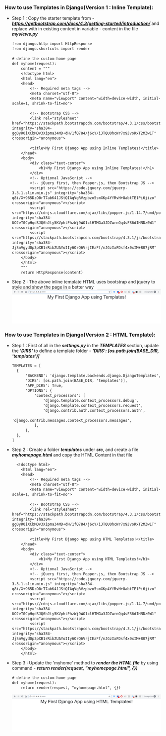 ### How to use Templates in Django(Version 1 : Inline Template):

  * Step 1 : Copy the starter template from - ***https://getbootstrap.com/docs/4.3/getting-started/introduction/*** and replace with in existing content in variable - content in the file ***myviews.py***
    ```
    from django.http import HttpResponse
    from django.shortcuts import render

    # define the custom home page 
    def myhome(request):
        content = """
        <!doctype html>
        <html lang="en">
        <head>
            <!-- Required meta tags -->
            <meta charset="utf-8">
            <meta name="viewport" content="width=device-width, initial-scale=1, shrink-to-fit=no">

            <!-- Bootstrap CSS -->
            <link rel="stylesheet" href="https://stackpath.bootstrapcdn.com/bootstrap/4.3.1/css/bootstrap.min.css" integrity="sha384-ggOyR0iXCbMQv3Xipma34MD+dH/1fQ784/j6cY/iJTQUOhcWr7x9JvoRxT2MZw1T" crossorigin="anonymous">

            <title>My First Django App using Inline Templates!</title>
        </head>
        <body>
            <div class="text-center">
                <h1>My First Django App using Inline Templates!</h1>
            </div>
            <!-- Optional JavaScript -->
            <!-- jQuery first, then Popper.js, then Bootstrap JS -->
            <script src="https://code.jquery.com/jquery-3.3.1.slim.min.js" integrity="sha384-q8i/X+965DzO0rT7abK41JStQIAqVgRVzpbzo5smXKp4YfRvH+8abtTE1Pi6jizo" crossorigin="anonymous"></script>
            <script src="https://cdnjs.cloudflare.com/ajax/libs/popper.js/1.14.7/umd/popper.min.js" integrity="sha384-UO2eT0CpHqdSJQ6hJty5KVphtPhzWj9WO1clHTMGa3JDZwrnQq4sF86dIHNDz0W1" crossorigin="anonymous"></script>
            <script src="https://stackpath.bootstrapcdn.com/bootstrap/4.3.1/js/bootstrap.min.js" integrity="sha384-JjSmVgyd0p3pXB1rRibZUAYoIIy6OrQ6VrjIEaFf/nJGzIxFDsf4x0xIM+B07jRM" crossorigin="anonymous"></script>
        </body>
        </html>
        """
        return HttpResponse(content)

    ```
  * Step 2 : The above inline template HTML uses bootstrap and jquery to style and show the page in a better way
    ![Using inline template](../images/003-01-usinginlinetemplate.png)


### How to use Templates in Django(Version 2 : HTML Template):

  * Step 1 : First of all in the ***settings.py*** in the ***TEMPLATES*** section, update the ***'DIRS'*** to define a template folder - ***'DIRS': [os.path.join(BASE_DIR, 'templates')]***
    ```
    TEMPLATES = [
      {
          'BACKEND': 'django.template.backends.django.DjangoTemplates',
          'DIRS': [os.path.join(BASE_DIR, 'templates')],
          'APP_DIRS': True,
          'OPTIONS': {
              'context_processors': [
                  'django.template.context_processors.debug',
                  'django.template.context_processors.request',
                  'django.contrib.auth.context_processors.auth',
                  'django.contrib.messages.context_processors.messages',
              ],
          },
      },
    ]
    ```
  * Step 2 : Create a folder  ***templates*** under ***src***, and create a file ***myhomepage.html*** and copy the HTML Content in that file
    ```
      <!doctype html>
        <html lang="en">
        <head>
            <!-- Required meta tags -->
            <meta charset="utf-8">
            <meta name="viewport" content="width=device-width, initial-scale=1, shrink-to-fit=no">

            <!-- Bootstrap CSS -->
            <link rel="stylesheet" href="https://stackpath.bootstrapcdn.com/bootstrap/4.3.1/css/bootstrap.min.css" integrity="sha384-ggOyR0iXCbMQv3Xipma34MD+dH/1fQ784/j6cY/iJTQUOhcWr7x9JvoRxT2MZw1T" crossorigin="anonymous">

            <title>My First Django App using HTML Templates!</title>
        </head>
        <body>
            <div class="text-center">
                <h1>My First Django App using HTML Templates!</h1>
            </div>
            <!-- Optional JavaScript -->
            <!-- jQuery first, then Popper.js, then Bootstrap JS -->
            <script src="https://code.jquery.com/jquery-3.3.1.slim.min.js" integrity="sha384-q8i/X+965DzO0rT7abK41JStQIAqVgRVzpbzo5smXKp4YfRvH+8abtTE1Pi6jizo" crossorigin="anonymous"></script>
            <script src="https://cdnjs.cloudflare.com/ajax/libs/popper.js/1.14.7/umd/popper.min.js" integrity="sha384-UO2eT0CpHqdSJQ6hJty5KVphtPhzWj9WO1clHTMGa3JDZwrnQq4sF86dIHNDz0W1" crossorigin="anonymous"></script>
            <script src="https://stackpath.bootstrapcdn.com/bootstrap/4.3.1/js/bootstrap.min.js" integrity="sha384-JjSmVgyd0p3pXB1rRibZUAYoIIy6OrQ6VrjIEaFf/nJGzIxFDsf4x0xIM+B07jRM" crossorigin="anonymous"></script>
        </body>
        </html>
    ```
  * Step 3 : Update the 'myhome' method to ***render the HTML file*** by using command - ***return render(request, "myhomepage.html", {})***
    ```
    # define the custom home page 
    def myhome(request):
        return render(request, "myhomepage.html", {})
    ```
    ![Using HTML template](../images/003-01-usinghtmltemplate.png)